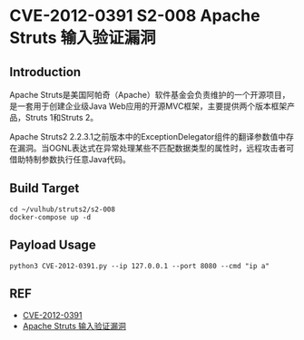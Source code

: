 #  CVE-2012-0391 S2-008 Apache Struts 输入验证漏洞

## Introduction

Apache Struts是美国阿帕奇（Apache）软件基金会负责维护的一个开源项目，是一套用于创建企业级Java Web应用的开源MVC框架，主要提供两个版本框架产品，Struts 1和Struts 2。

Apache Struts2 2.2.3.1之前版本中的ExceptionDelegator组件的翻译参数值中存在漏洞。当OGNL表达式在异常处理某些不匹配数据类型的属性时，远程攻击者可借助特制参数执行任意Java代码。

## Build Target
```shell
cd ~/vulhub/struts2/s2-008
docker-compose up -d
```

## Payload Usage
```shell
python3 CVE-2012-0391.py --ip 127.0.0.1 --port 8080 --cmd "ip a"
```

## REF

- [CVE-2012-0391](https://www.cvedetails.com/cve/CVE-2012-0391/?q=CVE-2012-0391)
- [Apache Struts 输入验证漏洞](http://www.cnnvd.org.cn/web/xxk/ldxqById.tag?CNNVD=CNNVD-201201-074)